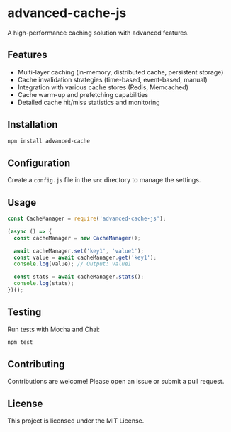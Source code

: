 # advanced-cache-js

A high-performance caching solution with advanced features.

## Features

- Multi-layer caching (in-memory, distributed cache, persistent storage)
- Cache invalidation strategies (time-based, event-based, manual)
- Integration with various cache stores (Redis, Memcached)
- Cache warm-up and prefetching capabilities
- Detailed cache hit/miss statistics and monitoring

## Installation

```bash
npm install advanced-cache
```

## Configuration

Create a `config.js` file in the `src` directory to manage the settings.

## Usage

```js
const CacheManager = require('advanced-cache-js');

(async () => {
  const cacheManager = new CacheManager();

  await cacheManager.set('key1', 'value1');
  const value = await cacheManager.get('key1');
  console.log(value); // Output: value1

  const stats = await cacheManager.stats();
  console.log(stats);
})();
```

## Testing

Run tests with Mocha and Chai:

```bash
npm test
```

## Contributing

Contributions are welcome! Please open an issue or submit a pull request.

## License

This project is licensed under the MIT License.

